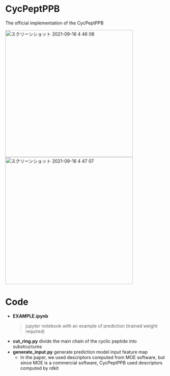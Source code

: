 # CycPeptPPB

The official implementation of the CycPeptPPB

<img width="400" alt="スクリーンショット 2021-09-16 4 46 08" src="https://user-images.githubusercontent.com/44156441/133499447-01b83422-20f2-4ce3-846c-2577f7ce5d47.png">
<img width="400" alt="スクリーンショット 2021-09-16 4 47 07" src="https://user-images.githubusercontent.com/44156441/133499567-7307e375-0f48-42ac-b9af-740c30bc1748.png">


# Code
- **EXAMPLE.ipynb** 
  > jupyter notebook with an example of prediction (trained weight required)
- **cut_ring.py** divide the main chain of the cyclic peptide into substructures
- **generate_input.py** generate prediction model input feature map
  - In the paper, we used descriptors computed from MOE software, but since MOE is a commercial software, CycPeptPPB used descriptors computed by rdkit
